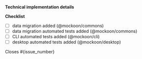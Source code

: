 <!--
IMPORTANT RULES:
- Read the contributing guidelines first!
- All pull requests must stem from an issue. No issue, no PR review, no merge.
- Implementation, UI, UX, needs to be discussed either in the issue, or in the PR before starting the development.
- Commits should be squashed to a single commit, or more if relevant. They should follow this guide https://chris.beams.io/posts/git-commit/ and contain the following mention: `Closes #{issue_number}`.
- Follow the branch naming convention: feature|fix/{issue_number}-description.
- Follow the template!
 -->

**Technical implementation details**

<!-- Describe your implementation in details if it's relevant -->

**Checklist**

<!-- Check relevant boxes -->

- [ ] data migration added (@mockoon/commons)
- [ ] data migration automated tests added (@mockoon/commons)
- [ ] CLI automated tests added (@mockoon/cli)
- [ ] desktop automated tests added (@mockoon/desktop)

<!-- Link to the original issue -->

Closes #{issue_number}
